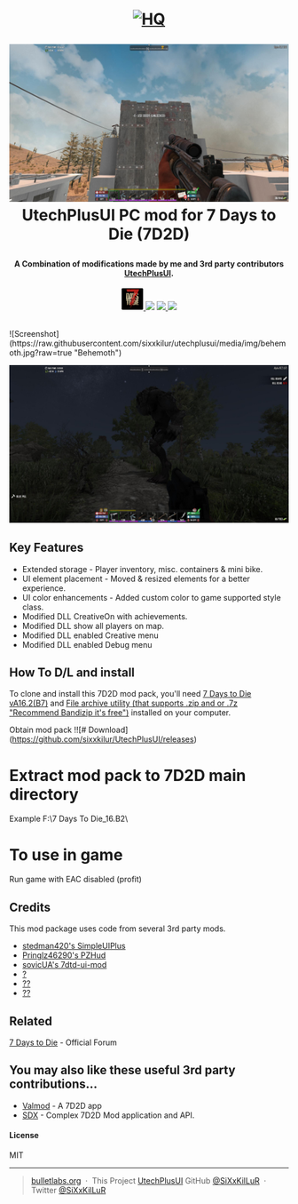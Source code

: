 <h1 align="center">
  <br>
  <a href="http://www.bulletlabs.org/7d2d"><img src="(https://github.com/sixxkilur/UtechPlusUI/blob/media/img/modlogo.png?raw=true" alt="HQ" width="200"></a>

  ![mod in use](https://raw.githubusercontent.com/sixxkilur/utechplusui/media/img/utechplusui.jpg?raw=true "UtechPlusUI")
  <br>
  UtechPlusUI PC mod for 7 Days to Die (7D2D)
  <br>
</h1>

<h4 align="center">A Combination of modifications made by me and 3rd party contributors<a href="http://www.bulletlabs.org/7d2d" target="_blank"> UtechPlusUI</a>.</h4>

<p align="center">
  <a href="https://utechplusui">
    <img src="https://raw.githubusercontent.com/sixxkilur/utechplusui/media/img/7d2d.png" alt="game logo">
  </a>
  <a href="https://gitter.im/"><img src="https://badges.gitter.im/"></a>
  <a href="https://saythanks.io/"> <img src="https://img.shields.io/badge/SayThanks.io-">
  </a>
  <a href="https://www.paypal.me/"><img src="https://img.shields.io/badge/$-donate-&amp;style=flat">
  </a>
</p>
<br>
![Screenshot](https://raw.githubusercontent.com/sixxkilur/utechplusui/media/img/behemoth.jpg?raw=true "Behemoth")

![screenshot](https://raw.githubusercontent.com/sixxkilur/utechplusui/media/img/behemoth.jpg?raw=true )

## Key Features

* Extended storage - Player inventory, misc. containers & mini bike.
* UI element placement - Moved & resized elements for a better experience.
* UI color enhancements - Added custom color to game supported style class.
* Modified DLL CreativeOn with achievements.
* Modified DLL show all players on map.
* Modified DLL enabled Creative menu
* Modified DLL enabled Debug menu

## How To D/L and install

To clone and install this 7D2D mod pack, you'll need [7 Days to Die vA16.2(B7)](http://store.steampowered.com/app/251570/7_Days_to_Die/) and [File archive utility (that supports .zip and or .7z "Recommend Bandizip it's free")](https://www.bandisoft.com/bandizip/) installed on your computer.

Obtain mod pack
!![# Download] (https://github.com/sixxkilur/UtechPlusUI/releases)

# Extract mod pack to 7D2D main directory
Example F:\7 Days To Die_16.B2\

# To use in game
Run game with EAC disabled (profit)

## Credits

This mod package uses code from several 3rd party mods.

- [stedman420's SimpleUIPlus](https://7daystodie.com/forums/showthread.php?67506-Simple-UI-Plus/)
- [Pringlz46290's PZHud](http://www.nexusmods.com/7daystodie/mods/77/?)
- [sovicUA's 7dtd-ui-mod](https://github.com/sovicUA/7dtd-ui-mod)
- [?](http:///)
- [??](https:///)
- [??](https:///)

## Related

[7 Days to Die](https://7daystodie.com/forums/forumdisplay.php?7-7-Days-to-Die-PC) - Official Forum

## You may also like these useful 3rd party contributions...

- [Valmod](https://) - A 7D2D app
- [SDX](https://7daystodie.com/forums/forumdisplay.php?82-SDX-Tool) - Complex 7D2D Mod application and API.

#### License

MIT

---

> [bulletlabs.org](https://www.bulletlabs.org) &nbsp;&middot;&nbsp;
> This Project [UtechPlusUI](https://sixxkilur.github.io/UtechPlusUI/)
> GitHub [@SiXxKilLuR](https://github.com/sixxkilur) &nbsp;&middot;&nbsp;
> Twitter [@SiXxKilLuR](https://twitter.com/SiXxKilLuR)
